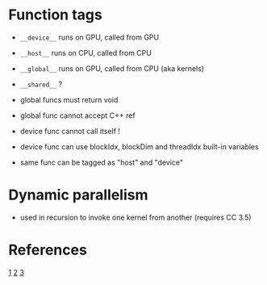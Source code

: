 
# Function tags

* `__device__` runs on GPU, called from GPU
* `__host__`  runs on CPU, called from CPU
* `__global__` runs on GPU, called from CPU (aka kernels)
* `__shared__` ?

* global funcs must return void
* global func cannot accept C++ ref
* device func cannot call itself !
* device func can use blockIdx, blockDim and threadIdx built-in variables
* same func can be tagged as "host" and "device"

# Dynamic parallelism 

* used in recursion to invoke one kernel from another (requires CC 3.5)

# References

[1](https://devblogs.nvidia.com/parallelforall/introduction-cuda-dynamic-parallelism/)
[2](https://code.google.com/archive/p/stanford-cs193g-sp2010/wikis/TutorialGlobalFunctions.wiki)
[3](https://code.google.com/archive/p/stanford-cs193g-sp2010/wikis/TutorialDeviceFunctions.wiki)

